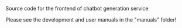 Source code for the frontend of chatbot generation service

Please see the development and user manuals in the "manuals" folder!
